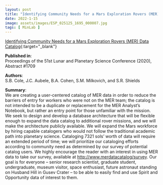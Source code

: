 ```yaml
---
layout: post
title: "Identifying Community Needs for a Mars Exploration Rovers (MER) Data Catalog"
date: 2022-1-15
image: assets/images/ESP_025125_1695_000007.jpg
tags: [ MinLab ]
---
```


[Identifying Community Needs for a Mars Exploration Rovers (MER) Data Catalog](https://www.hou.usra.edu/meetings/lpsc2020/pdf/1709.pdf){:target="_blank"}  

**Published in**:   
Proceedings of the 51st Lunar and Planetary Science Conference (2020), Abstract #1709

**Authors**:   
S.B. Cole, J.C. Aubele, B.A. Cohen, S.M. Milkovich, and S.R. Shields

**Summary**:   
We are creating a user-centered catalog of MER data in order to reduce the barriers of entry for workers who were not on the MER team; the catalog is not intended to be a duplicate or replacement for the MER Analyst’s Notebook, but rather an entry point for those unfamiliar with the mission. We seek to design and develop a database architecture that will be flexible enough to expand the data catalog to additional rover missions, and we will make the architecture publicly available. We will expand the Mars workforce by hiring capable catalogers who would not follow the traditional academic path into planetary science. Cataloging 7321 sols’ worth of data will require an extended period of time; we will prioritize our cataloging efforts according to community need as determined by our survey of potential catalog users. We highly encourage the reader with an interest in using MER data
to take our survey, available at http://www.merdatacatalog/survey. Our goal is for everyone – senior research scientist, graduate student, undergraduate, museum visitor, space enthusiast, future astronaut standing on Husband Hill in Gusev Crater – to be able to easily find and use Spirit and Opportunity data of interest to them.